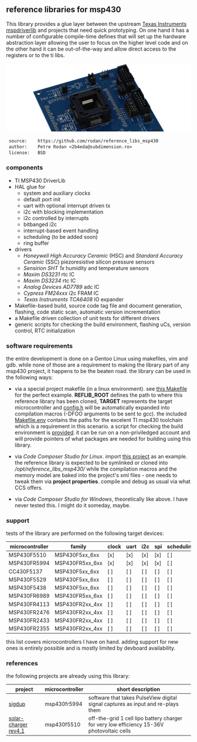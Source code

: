 
## reference libraries for msp430

This library provides a glue layer between the upstream [Texas Instruments mspdriverlib](https://www.ti.com/tool/MSPDRIVERLIB) and projects that need quick prototyping. On one hand it has a number of configurable compile-time defines that will set up the hardware abstraction layer allowing the user to focus on the higher level code and on the other hand it can be out-of-the-way and allow direct access to the registers or to the ti libs.


![Lib Logo](./doc/img/target_devboard.png)


```
 source:    https://github.com/rodan/reference_libs_msp430
 author:    Petre Rodan <2b4eda@subdimension.ro>
 license:   BSD
```

### components

* TI MSP430 DriverLib
* HAL glue for
  * system and auxiliary clocks
  * default port init
  * uart with optional interrupt driven tx
  * i2c with blocking implementation
  * i2c controlled by interrupts
  * bitbanged i2c
  * interrupt-based event handling
  * scheduling (to be added soon)
  * ring buffer
* drivers
  * *Honeywell High Accuracy Ceramic* (HSC) and *Standard Accuracy Ceramic* (SSC) piezoresistive silicon pressure sensors
  * *Sensirion SHT 1x* humidity and temperature sensors
  * *Maxim DS3231* rtc IC
  * *Maxim DS3234* rtc IC
  * *Analog Devices AD7789* adc IC
  * *Cypress FM24xxx* i2c FRAM IC
  * *Texas Instruments TCA6408* IO expander 
* Makefile-based build, source code tag file and document generation, flashing, code static scan, automatic version incrementation
* a Makefile driven collection of unit tests for different drivers
* generic scripts for checking the build environment, flashing uCs, version control, RTC initialization

### software requirements

the entire development is done on a Gentoo Linux using makefiles, vim and gdb.
while none of those are a requirement to making the library part of any msp430 project, it happens to be the beaten road. the library can be used in the following ways:

* via a special project makefile (in a linux environment). see [this Makefile](https://github.com/rodan/sigdup/blob/master/firmware/Makefile) for the perfect example. **REFLIB_ROOT** defines the path to where this reference library has been cloned, **TARGET** represents the target microcontroller and [config.h](https://github.com/rodan/sigdup/blob/master/firmware/config.h) will be automatically expanded into compilation macros (-DFOO arguments to be sent to gcc). the included [Makefile.env](https://github.com/rodan/reference_libs_msp430/blob/master/Makefile.env) contains the paths for the excelent TI msp430 toolchain which is a requirement in this scenario. a script for checking the build environment is [provided](./tools/check_setup.sh). it can be run on a non-priviledged account and will provide pointers of what packages are needed for building using this library.

* via *Code Composer Studio for Linux*. import [this project](https://github.com/rodan/sigdup/tree/master/firmware) as an example. the reference library is expected to be symlinked or cloned into */opt/reference_libs_msp430/* while the compilation macros and the memory model are baked into the project's xml files - one needs to tweak them via **project properties**.
compile and debug as usual via what CCS offers.

* via *Code Composer Studio for Windows*, theoretically like above. I have never tested this. I might do it someday, maybe.

### support

tests of the library are performed on the following target devices:

microcontroller | family       |clock|uart | i2c | spi | scheduling
--------------- | ------------ | --- | --- | --- | --- | ----------
MSP430F5510  | MSP430F5xx_6xx  | [x] | [x] | [x] | [x] | [ ]
MSP430FR5994 | MSP430FR5xx_6xx | [x] | [x] | [x] | [x] | [ ]
CC430F5137   | MSP430F5xx_6xx  | [ ] | [ ] | [ ] | [ ] | [ ]
MSP430F5529  | MSP430F5xx_6xx  | [ ] | [ ] | [ ] | [ ] | [ ]
MSP430F5438  | MSP430F5xx_6xx  | [ ] | [ ] | [ ] | [ ] | [ ]
MSP430FR6989 | MSP430FR5xx_6xx | [ ] | [ ] | [ ] | [ ] | [ ]
MSP430FR4113 | MSP430FR2xx_4xx | [ ] | [ ] | [ ] | [ ] | [ ]
MSP430FR2476 | MSP430FR2xx_4xx | [ ] | [ ] | [ ] | [ ] | [ ]
MSP430FR2433 | MSP430FR2xx_4xx | [ ] | [ ] | [ ] | [ ] | [ ]
MSP430FR2355 | MSP430FR2xx_4xx | [ ] | [ ] | [ ] | [ ] | [ ]

this list covers microcontrollers I have on hand. adding support for new ones is entirely possible and is mostly limited by devboard availability.

### references 

the following projects are already using this library:

project | microcontroller | short description
------- | --------------- | -----------------
[sigdup](https://github.com/rodan/sigdup) | msp430fr5994 | software that takes PulseView digital signal captures as input and re-plays them
[solar-charger rev4.1](https://github.com/rodan/solar-charger) | msp430f5510 | off-the-grid 1 cell lipo battery charger for very low efficiency 15-36V photovoltaic cells





